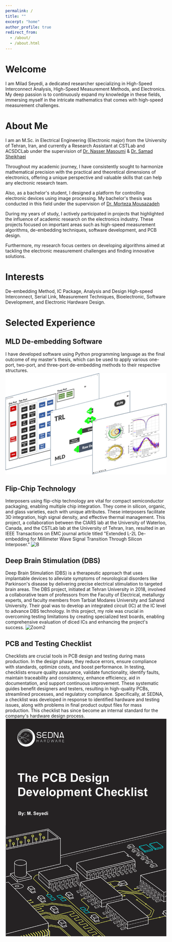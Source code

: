 ```yaml
---
permalink: /
title: ""
excerpt: "home"
author_profile: true
redirect_from: 
  - /about/
  - /about.html
---
```

Welcome
======
I am Milad Seyedi, a dedicated researcher specializing in High-Speed Interconnect Analysis, High-Speed Measurement Methods, and Electronics. My deep passion is to continuously expand my knowledge in these fields, immersing myself in the intricate mathematics that comes with high-speed measurement challenges. 

About Me
======

I am an M.Sc. in Electrical Engineering (Electronic major) from the University of Tehran, Iran, and currently a Research Assistant at CSTLab and ACSDCLab under the supervision of [Dr. Nasser Masoumi](https://scholar.google.com/citations?user=cAh_QxIAAAAJ&hl=en) & [Dr. Samad Sheikhaei](https://scholar.google.ca/citations?user=hnLGu74AAAAJ&hl=en)

Throughout my academic journey, I have consistently sought to harmonize mathematical precision with the practical and theoretical dimensions of electronics, offering a unique perspective and valuable skills that can help any electronic research team.

Also, as a bachelor's student, I designed a platform for controlling electronic devices using image processing. My bachelor's thesis was conducted in this field under the supervision of [Dr. Morteza Mousazadeh](https://scholar.google.com/citations?user=ScGLzGQAAAAJ&hl=en)


During my years of study, I actively participated in projects that highlighted the influence of academic research on the electronics industry. These projects focused on important areas such as high-speed measurement algorithms, de-embedding techniques, software development, and PCB design.

Furthermore, my research focus centers on developing algorithms aimed at tackling the electronic measurement challenges and finding innovative solutions.

Interests
======
De-embedding Method, IC Package, Analysis and Design High-speed Interconnect, Serial Link, Measurement Techniques, Bioelectronic, Software Development, and Electronic Hardware Design.

Selected Experience
======

## MLD De-embedding Software

I have developed software using Python programming language as the final outcome of my master's thesis, which can be used to apply various one-port, two-port, and three-port de-embedding methods to their respective structures.
![MLD](/images/MLD.png)

## Flip-Chip Technology
Interposers using flip-chip technology are vital for compact semiconductor packaging, enabling multiple chip integration. They come in silicon, organic, and glass varieties, each with unique attributes. These interposers facilitate 3D integration, high signal density, and effective thermal management. This project, a collaboration between the CIARS lab at the University of Waterloo, Canada, and the CSTLab lab at the University of Tehran, Iran, resulted in an IEEE Transactions on EMC journal article titled "Extended L-2L De-embedding for Millimeter Wave Signal Transition Through Silicon Interposer."
![B](/images/B.png)

## Deep Brain Stimulation (DBS)
Deep Brain Stimulation (DBS) is a therapeutic approach that uses implantable devices to alleviate symptoms of neurological disorders like Parkinson's disease by delivering precise electrical stimulation to targeted brain areas. The DBS project, initiated at Tehran University in 2018, involved a collaborative team of professors from the Faculty of Electrical, metallurgy experts, and faculty members from Tarbiat Modares University and Sahand University. Their goal was to develop an integrated circuit (IC) at the IC level to advance DBS technology. In this project, my role was crucial in overcoming testing limitations by creating specialized test boards, enabling comprehensive evaluation of diced ICs and enhancing the project's success.
![Zoom2](/images/Zoom2.png)

## PCB and Testing Checklist
Checklists are crucial tools in PCB design and testing during mass production. In the design phase, they reduce errors, ensure compliance with standards, optimize costs, and boost performance. In testing, checklists ensure quality assurance, validate functionality, identify faults, maintain traceability and consistency, enhance efficiency, aid in documentation, and support continuous improvement. These systematic guides benefit designers and testers, resulting in high-quality PCBs, streamlined processes, and regulatory compliance. Specifically, at SEDNA, a checklist was developed in response to identified hardware and testing issues, along with problems in final product output files for mass production. This checklist has since become an internal standard for the company's hardware design process.
![Cheklist](/images/Cheklist.png)


